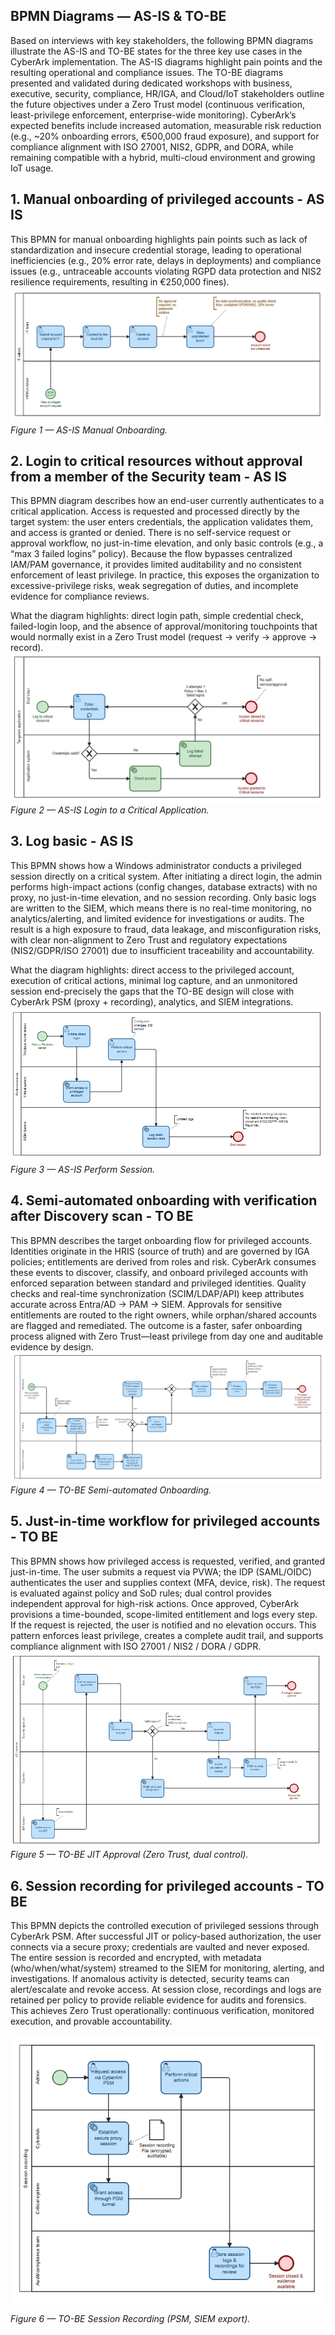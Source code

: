 ## BPMN Diagrams — AS-IS & TO-BE
Based on interviews with key stakeholders, the following BPMN diagrams illustrate the AS-IS and TO-BE states for the three key use cases in the CyberArk implementation. The AS-IS diagrams highlight pain points and the resulting operational and compliance issues. The TO-BE diagrams presented and validated during dedicated workshops with business, executive, security, compliance, HR/IGA, and Cloud/IoT stakeholders outline the future objectives under a Zero Trust model (continuous verification, least-privilege enforcement, enterprise-wide monitoring). CyberArk’s expected benefits include increased automation, measurable risk reduction (e.g., ~20% onboarding errors, €500,000 fraud exposure), and support for compliance alignment with ISO 27001, NIS2, GDPR, and DORA, while remaining compatible with a hybrid, multi-cloud environment and growing IoT usage.
## 1. Manual onboarding of privileged accounts - AS IS
This BPMN for manual onboarding highlights pain points such as lack of standardization and insecure credential storage, leading to operational inefficiencies (e.g., 20% error rate, delays in deployments) and compliance issues (e.g., untraceable accounts violating RGPD data protection and NIS2 resilience requirements, resulting in €250,000 fines).
![AS-IS — Manual Onboarding](00_Support-documents/diagrams/Onboarding%20AS%20IS.PNG)
*Figure 1 — AS-IS Manual Onboarding.*


## 2. Login to critical resources without approval from a member of the Security team - AS IS
This BPMN diagram describes how an end-user currently authenticates to a critical application. Access is requested and processed directly by the target system: the user enters credentials, the application validates them, and access is granted or denied. There is no self-service request or approval workflow, no just-in-time elevation, and only basic controls (e.g., a “max 3 failed logins” policy). Because the flow bypasses centralized IAM/PAM governance, it provides limited auditability and no consistent enforcement of least privilege. In practice, this exposes the organization to excessive-privilege risks, weak segregation of duties, and incomplete evidence for compliance reviews.

What the diagram highlights: direct login path, simple credential check, failed-login loop, and the absence of approval/monitoring touchpoints that would normally exist in a Zero Trust model (request → verify → approve → record).
![AS-IS — Login to a Critical Application](00_Support-documents/diagrams/Access%20to%20critical%20application%20AS%20IS.PNG)
*Figure 2 — AS-IS Login to a Critical Application.*

## 3. Log basic - AS IS
This BPMN shows how a Windows administrator conducts a privileged session directly on a critical system. After initiating a direct login, the admin performs high-impact actions (config changes, database extracts) with no proxy, no just-in-time elevation, and no session recording. Only basic logs are written to the SIEM, which means there is no real-time monitoring, no analytics/alerting, and limited evidence for investigations or audits. The result is a high exposure to fraud, data leakage, and misconfiguration risks, with clear non-alignment to Zero Trust and regulatory expectations (NIS2/GDPR/ISO 27001) due to insufficient traceability and accountability.

What the diagram highlights: direct access to the privileged account, execution of critical actions, minimal log capture, and an unmonitored session end-precisely the gaps that the TO-BE design will close with CyberArk PSM (proxy + recording), analytics, and SIEM integrations.
![AS-IS — Perform Session](00_Support-documents/diagrams/Perform%20session%20AS%20IS.PNG)
*Figure 3 — AS-IS Perform Session.*


## 4. Semi-automated onboarding with verification after Discovery scan  - TO BE 
This BPMN describes the target onboarding flow for privileged accounts. Identities originate in the HRIS (source of truth) and are governed by IGA policies; entitlements are derived from roles and risk. CyberArk consumes these events to discover, classify, and onboard privileged accounts with enforced separation between standard and privileged identities. Quality checks and real-time synchronization (SCIM/LDAP/API) keep attributes accurate across Entra/AD → PAM → SIEM. Approvals for sensitive entitlements are routed to the right owners, while orphan/shared accounts are flagged and remediated. The outcome is a faster, safer onboarding process aligned with Zero Trust—least privilege from day one and auditable evidence by design.
![TO-BE — Semi-automated Onboarding](00_Support-documents/diagrams/Semi-automated%20onboarding%20TO%20BE.PNG)
*Figure 4 — TO-BE Semi-automated Onboarding.*


## 5. Just-in-time workflow for privileged accounts - TO BE 
This BPMN shows how privileged access is requested, verified, and granted just-in-time. The user submits a request via PVWA; the IDP (SAML/OIDC) authenticates the user and supplies context (MFA, device, risk). The request is evaluated against policy and SoD rules; dual control provides independent approval for high-risk actions. Once approved, CyberArk provisions a time-bounded, scope-limited entitlement and logs every step. If the request is rejected, the user is notified and no elevation occurs. This pattern enforces least privilege, creates a complete audit trail, and supports compliance alignment with ISO 27001 / NIS2 / DORA / GDPR.
![TO-BE — JIT Approval Workflow](00_Support-documents/diagrams/JIT%20approval%20TO%20BE.PNG)
*Figure 5 — TO-BE JIT Approval (Zero Trust, dual control).*


## 6. Session recording for privileged accounts - TO BE 
This BPMN depicts the controlled execution of privileged sessions through CyberArk PSM. After successful JIT or policy-based authorization, the user connects via a secure proxy; credentials are vaulted and never exposed. The entire session is recorded and encrypted, with metadata (who/when/what/system) streamed to the SIEM for monitoring, alerting, and investigations. If anomalous activity is detected, security teams can alert/escalate and revoke access. At session close, recordings and logs are retained per policy to provide reliable evidence for audits and forensics. This achieves Zero Trust operationally: continuous verification, monitored execution, and provable accountability.

![TO-BE — Session Recording for Privileged Accounts](00_Support-documents/diagrams/Session%20recording%20for%20privileged%20accounts%20TO%20BE.PNG)

*Figure 6 — TO-BE Session Recording (PSM, SIEM export).*
